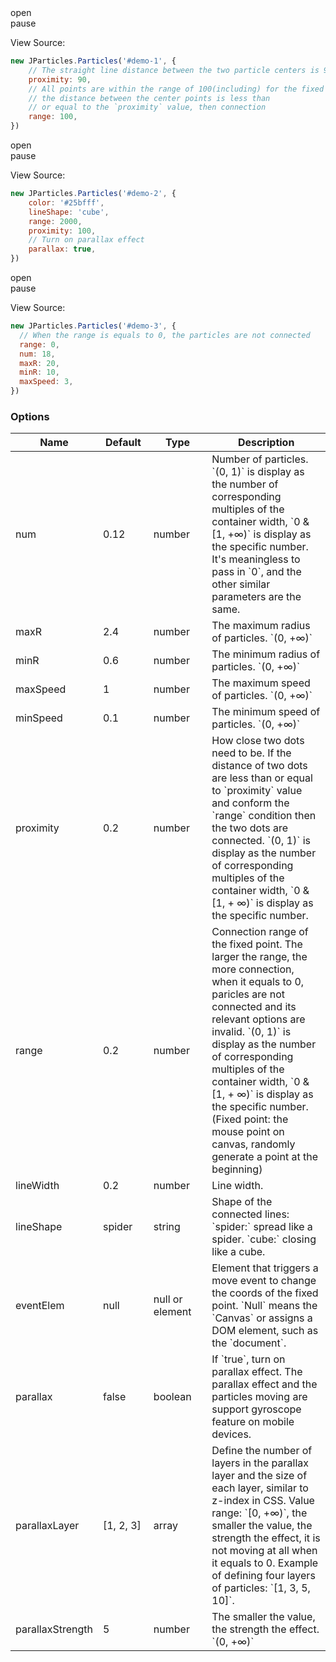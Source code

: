 <div class="instance i1">
  <div class="demo"></div>
	<div class="ctrls">
		<div class="btn btn-default open">open</div>
		<div class="btn btn-default pause">pause</div>
	</div>
</div>

View Source:

```javascript
new JParticles.Particles('#demo-1', {
    // The straight line distance between the two particle centers is 90
    proximity: 90,
    // All points are within the range of 100(including) for the fixed point radius,
    // the distance between the center points is less than 
    // or equal to the `proximity` value, then connection
    range: 100,
})
```

<div class="instance i2">
  <div class="demo"></div>
	<div class="ctrls">
		<div class="btn btn-default open">open</div>
		<div class="btn btn-default pause">pause</div>
	</div>
</div>

View Source:

```javascript
new JParticles.Particles('#demo-2', {
    color: '#25bfff',
    lineShape: 'cube',
    range: 2000,
    proximity: 100,
    // Turn on parallax effect
    parallax: true,
})
```

<div class="instance i3">
  <div class="demo"></div>
	<div class="ctrls">
		<div class="btn btn-default open">open</div>
		<div class="btn btn-default pause">pause</div>
	</div>
</div>

View Source:

```javascript
new JParticles.Particles('#demo-3', {
  // When the range is equals to 0, the particles are not connected
  range: 0,
  num: 18,
  maxR: 20,
  minR: 10,
  maxSpeed: 3,
})
```

### Options

<table class="table table-bordered-inner table-striped">
    <thead>
	    <tr>
	        <th width="100">Name</th>
	        <th width="100">Default</th>
	        <th width="150">Type</th>
	        <th width="450">Description</th>
	    </tr>
    </thead>
    <tbody>
	    <tr>
	        <td>num</td>
	        <td>0.12</td>
	        <td>number</td>
	        <td>
	            Number of particles.  
	            `(0, 1)` is display as the number of corresponding multiples of the container width, `0 & [1, +∞)` is display as the specific number.  
	            It's meaningless to pass in `0`, and the other similar parameters are the same.
	        </td>
	    </tr>
	    <tr>
	        <td>maxR</td>
	        <td>2.4</td>
	        <td>number</td>
	        <td>The maximum radius of particles. `(0, +∞)`</td>
	    </tr>
	    <tr>
	        <td>minR</td>
	        <td>0.6</td>
	        <td>number</td>
	        <td>The minimum radius of particles. `(0, +∞)`</td>
	    </tr>
	    <tr>
	        <td>maxSpeed</td>
	        <td>1</td>
	        <td>number</td>
	        <td>The maximum speed of particles. `(0, +∞)`</td>
	    </tr>
	    <tr>
	        <td>minSpeed</td>
	        <td>0.1</td>
	        <td>number</td>
	        <td>The minimum speed of particles. `(0, +∞)`</td>
	    </tr>
	    <tr>
	        <td>proximity</td>
	        <td>0.2</td>
	        <td>number</td>
	        <td>
	            How close two dots need to be.  
	            If the distance of two dots are less than or equal to `proximity` value and conform the `range` condition then the two dots are connected.  
				      `(0, 1)` is display as the number of corresponding multiples of the container width, `0 & [1, + ∞)` is display as the specific number.
	        </td>
	    </tr>
	    <tr>
	        <td>range</td>
	        <td>0.2</td>
	        <td>number</td>
	        <td>
	            Connection range of the fixed point.  
	            The larger the range, the more connection, when it equals to 0, paricles are not connected and its relevant options are invalid.  
	            `(0, 1)` is display as the number of corresponding multiples of the container width, `0 & [1, + ∞)` is display as the specific number.  
	            (Fixed point: the mouse point on canvas, randomly generate a point at the beginning)
	        </td>
	    </tr>
	    <tr>
	        <td>lineWidth</td>
	        <td>0.2</td>
	        <td>number</td>
	        <td>Line width.</td>
	    </tr>
	    <tr>
	        <td>lineShape</td>
	        <td>spider</td>
	        <td>string</td>
	        <td>
              Shape of the connected lines:  
              `spider:` spread like a spider.  
              `cube:` closing like a cube.
			    </td>
	    </tr>
	    <tr>
	        <td>eventElem</td>
	        <td>null</td>
	        <td>null or element</td>
	        <td>
	          Element that triggers a move event to change the coords of the fixed point.  
	          `Null` means the `Canvas` or assigns a DOM element, such as the `document`.
	        </td>
	    </tr>
	    <tr>
	        <td>parallax</td>
	        <td>false</td>
	        <td>boolean</td>
	        <td>If `true`, turn on parallax effect. The parallax effect and the particles moving are support gyroscope feature on mobile devices.</td>
	    </tr>
	    <tr>
	        <td>parallaxLayer</td>
	        <td>[1, 2, 3]</td>
	        <td>array</td>
	        <td>
	          Define the number of layers in the parallax layer and the size of each layer, similar to z-index in CSS.  
            Value range: `[0, +∞)`, the smaller the value, the strength the effect, it is not moving at all when it equals to 0.  
            Example of defining four layers of particles: `[1, 3, 5, 10]`.
	        </td>
	    </tr>
	    <tr>
	        <td>parallaxStrength</td>
	        <td>5</td>
	        <td>number</td>
	        <td>The smaller the value, the strength the effect. `(0, +∞)`</td>
	    </tr>
    </tbody>
</table>
